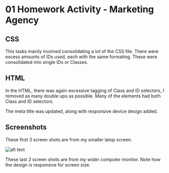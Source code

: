 # 01 Homework Activity - Marketing Agency

## CSS
This tasks mainly involved consolidating a lot of the CSS file. There were excess amounts of IDs used, each with the same formating. These were consolidated into single IDs or Classes. 

## HTML
In the HTML, there was again excessive tagging of Class and ID selectors, I removed as many double ups as possible. Many of the elements had both Class and ID selectors. 

The meta title was updated, along with responsive device design added. 

## Screenshots

These first 3 screen shots are from my smaller latop screen. 

![alt text]()

These last 2 screen shots are from my wider computer monitor. Note how the design is responsive for screen size. 